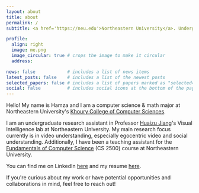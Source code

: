 ```yaml
---
layout: about
title: about
permalink: /
subtitle: <a href='https://neu.edu'>Northeastern University</a>. Undergraduate.<br>tahboub.h [at] northeastern [dot] edu

profile:
  align: right
  image: me.png
  image_circular: true # crops the image to make it circular
  address: 

news: false            # includes a list of news items
latest_posts: false    # includes a list of the newest posts
selected_papers: false # includes a list of papers marked as "selected={true}"
social: false          # includes social icons at the bottom of the page
---
```

<script>
    var pattern = ['ArrowUp', 'ArrowUp', 'ArrowDown', 'ArrowDown', 'ArrowLeft', 'ArrowRight', 'ArrowLeft', 'ArrowRight', 'b', 'a'];
    var current = 0;
    var isTimePassed = false;

    var keyHandler = function (event) {
        if (isTimePassed || (pattern.indexOf(event.key) >= 0 && event.key === pattern[current])) {
            current++;
            if (pattern.length === current || isTimePassed) {
                current = 0;
                document.getElementById("howard").style.display = "block";
            }
        } else {
            current = 0;
        }
    };

    document.addEventListener('keydown', keyHandler, false);

    // Function to check if 30 minutes have passed
    function checkTime() {
        isTimePassed = true;
        document.getElementById("howard").style.display = "block";
    }

    // Call checkTime after an hour
    setTimeout(checkTime, 3600000);
</script>
<a href="https://www.strava.com/athletes/47831089"><img style="display: none; position: fixed;" id="howard" src="assets/img/howard.gif" height="600pt"></a>
Hello! My name is Hamza and I am a computer science & math major at Northeastern University's [Khoury College of Computer Sciences](https://www.khoury.northeastern.edu/).

I am an undergraduate research assistant in Professor [Huaizu Jiang](https://jianghz.me/)'s Visual Intelligence lab at Northeastern University. My main research focus currently is in video understanding, especially egocentric video and social understanding. Additionally, I have been a teaching assistant for the [Fundamentals of Computer Science](https://course.ccs.neu.edu/cs2500/) (CS 2500) course at Northeastern University.

You can find me on LinkedIn <a target="" href="https://linkedin.com/in/hamzatahboub">here</a> and my resume <a target="" href="https://hamzatahboub.com/resume.pdf">here</a>.

If you're curious about my work or have potential opportunities and collaborations in mind, feel free to reach out!

<br>

